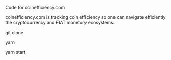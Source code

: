 Code for coinefficiency.com

coinefficiency.com is tracking coin efficiency so one can navigate efficiently the cryptocurrency and FIAT monetory ecosystems.

git clone

yarn

yarn start
